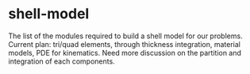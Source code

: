 # shell-model
The list of the modules required to build a shell model for our problems. 
Current plan: tri/quad elements, through thickness integration, material models, PDE for kinematics.
Need more discussion on the partition and integration of each components.
